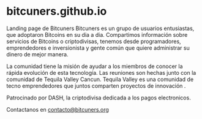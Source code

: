 # bitcuners.github.io
Landing page de Bitcuners
Bitcuners es un grupo de usuarios entusiastas, que adoptaron Bitcoins en su dia a dia. Compartimos información sobre servicios de Bitcoins o criptodivisas, tenemos desde programadores, emprendedores e inversionista y gente común que quiere administrar su dinero de mejor manera.

La comunidad tiene la misión de ayudar a los miembros de conocer la rápida evolución de esta tecnología. Las reuniones son hechas junto con la comunidad de Tequila Valley Cancun. Tequila Valley es una comunidad de tecno emprendedores que juntos comparten proyectos de innovación . 

Patrocinado por DASH, la criptodivisa dedicada a los pagos electronicos.

Contactanos en contacto@bitcuners.org 
